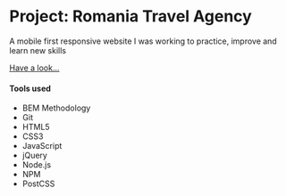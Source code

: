 <h1>Project: Romania Travel Agency</h1>
<p> A mobile first responsive website I was working to practice, improve and learn new skills</p>

<a href="https://lucianpauna.github.io/Travel-Site-Example/" target="_blank">Have a look...</a>

<h4>Tools used</h4>

<ul>
  <li>BEM Methodology</li>
  <li>Git</li>
  <li>HTML5</li>
  <li>CSS3</li>
  <li>JavaScript</li>
  <li>jQuery</li>
  <li>Node.js</li>
  <li>NPM</li>
  <li>PostCSS</li>
</ul>
